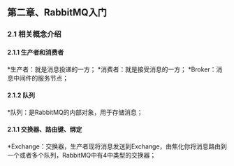 ## 第二章、RabbitMQ入门
### 2.1	相关概念介绍
#### 2.1.1	生产者和消费者
*生产者：就是消息投递的一方；
*消费者：就是接受消息的一方；
*Broker：消息中间件的服务节点；
#### 2.1.2	队列
*队列：是RabbitMQ的内部对象，用于存储消息；
#### 2.1.1	交换器、路由键、绑定
*Exchange：交换器，生产者现将消息发送到Exchange，由焦化你将消息路由到一个或者多个队列，RabbitMQ中有4中类型的交换器；

